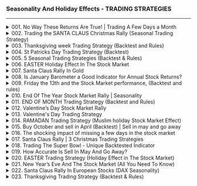 ### Seasonality And Holiday Effects - TRADING STRATEGIES

---

<details>
<summary>001. No Way These Returns Are True!  | Trading A Few Days a Month</summary>

[[Youtube]](https://www.youtube.com/watch?v=4iAHRyUuW5g&list=PLHFlSdhbIZ6SMz5hnXTWKKj__6zDmxzz3)

The trading strategy presented in the video is based on a seasonal pattern where stocks tend to rally towards the end of each month and during the first few days of the new month. Here's a summary of the strategy:

1. **Entry Signal**:  
   Buy SP 500 on the fifth last trading day of the month.

2. **Exit Signal**:  
   Sell SP 500 on the third trading day of the new month.

3. **Investment Period**:  
   The strategy keeps you invested for only seven trading days per month (approximately 33% of the time), which reduces drawdowns significantly compared to a buy-and-hold approach.

4. **Performance**:  
   - Annual return: ~7% (vs. ~6.9% for buy-and-hold).  
   - Drawdowns: Reduced to 27% (vs. 56% for buy-and-hold).  
   The equity curve grows linearly, showing consistent growth with minimal setbacks.

5. **Improvement**:  
   The strategy has been optimized further by reducing the time invested in the market from 33% to 23%, while still achieving an annual return of ~6.7%. This improved version is available exclusively for subscribing members.

6. **Additional Information**:  
   - The video encourages viewers to subscribe and mentions that more strategies will be provided in future videos, including swing strategies with specific trading rules (free for subscribers).  
   - A comparison chart illustrates the smoother equity growth of this strategy compared to a buy-and-hold approach.

This strategy aims to capitalize on the observed seasonal pattern while minimizing market exposure and drawdowns.
</details>

<details>
<summary>002. Trading the SANTA CLAUS Christmas Rally (Seasonal Trading Strategy)</summary>

[[Youtube]](https://www.youtube.com/watch?v=60CKmOTmb70&list=PLHFlSdhbIZ6SMz5hnXTWKKj__6zDmxzz3)

The trading strategy revolves around capitalizing on the "Santa Claus Rally" phenomenon, which refers to a stock market rally that typically occurs near the end of December and into early January. However, this strategy specifically targets gold prices, noting that gold has historically experienced a stronger Santa Claus Rally over the past 20 years compared to stocks.

### Key Components of the Strategy:
1. **Entry Point**:  
   - Buy gold at the close of the options expiration day in December. Options expiration days are typically around the third Friday of each month, but the exact date can vary depending on market conditions and holidays.

2. **Exit Point**:  
   - Sell gold at the close of the first trading day of the New Year (January 1st).

3. **Performance**:  
   - The strategy has delivered an average return of over two percent per trade since the year 2000.

4. **Backtesting**:  
   - The strategy was backtested in a video, and similar analyses are conducted in their weekly newsletter available at [Quantified Strategies](https://quantifiedstrategies.com). Backtesting involves using historical data to validate the effectiveness of the strategy.

### Summary:
- **Objective**: Capitalize on the Santa Claus Rally in gold prices.
- **Timing**:
  - Enter: Buy gold at the close of December’s options expiration day.
  - Exit: Sell gold at the close of January 1st.
- **Performance**: Consistent returns of over two percent per trade since 2000.

### Considerations:
- **Risk Management**: As with any trading strategy, it's essential to consider potential risks, such as market volatility and unpredictable price movements.
- **Execution**: The strategy requires precise timing for entry and exit points. Missing these could impact the profitability of the trade.
- **Costs**: While the newsletter is described as "inexpensive," transaction costs and fees can still affect returns.

If you're interested in implementing this strategy, it’s advisable to thoroughly backtest it with historical data or consult their newsletter for more details on how they execute the trades.
</details>

<details>
<summary>003. Thanksgiving week Trading Strategy  (Backtest and Rules)</summary>

[[Youtube]](https://www.youtube.com/watch?v=7Tsh1HGzdU8&list=PLHFlSdhbIZ6SMz5hnXTWKKj__6zDmxzz3)

The trading strategy discussed involves taking advantage of stock performance during the Thanksgiving week in the United States. The key points are:

1. **Entry and Exit Points**: 
   - Investors are advised to buy stocks on the Friday before Thanksgiving (often referred to as "Turkey Day") and exit positions on Black Friday, which is typically the following Friday.
   - Another variation suggests entering at the close of trading on Tuesday during Thanksgiving week and exiting on Black Friday.

2. **Historical Performance**:
   - The strategy shows a consistent average return of about 0.6% over this period.
   - There is also a mention that bond yields tend to fall during this time, which inversely affects bond prices, making them stronger.

3. **Reminder**:
   - The video creator promotes a weekly strategy report sent via inbox every Sunday or Monday morning, priced at $99 annually.

The strategy appears to leverage seasonal market patterns observed during Thanksgiving week, suggesting that stocks and bonds may perform well during this period due to various factors, including investor behavior and economic indicators. However, the creator also notes that returns have been slowly eroding over time, indicating potential diminishing effectiveness of the strategy. 

As always, traders should consider their risk tolerance, diversify their investments, and remain cautious of market volatility.
</details>

<details>
<summary>004. St Patricks Day Trading Strategy (Backtest)</summary>

[[Youtube]](https://www.youtube.com/watch?v=7_yZW4NvaJY&list=PLHFlSdhbIZ6SMz5hnXTWKKj__6zDmxzz3)

**Final Answer:**

The trading strategy known as the St. Patrick's Day Effect posits that stocks may perform well around March 17th, possibly due to the color green's positive connotations. The approach involves buying on the last trading day before St. Patrick's Day and selling on the holiday or the following trading day, with an investment horizon of one trading day.

**Key Points:**

1. **Strategy Overview**: 
   - Enter by purchasing on the last trading day before March 17th.
   - Exit by selling on March 17th or the subsequent trading day.

2. **Historical Performance**:
   - Since 1960, average gain is 21% with mixed results.
   - From 1993 onwards, average gain jumps to 53% with a 67% win rate.

3. **Caveats and Considerations**:
   - High daily gains (e.g., 53%) are unusually significant for a single trading day without major news.
   - Sample size may be too small, potentially leading to results influenced by chance.
   - Transaction costs could diminish returns over time.
   - Survivorship bias might skew the data presented.
   - No clear market fundamentals link St. Patrick's Day to stock performance; strategy appears more marketing-driven.

**Conclusion**: While intriguing, this strategy lacks consistent evidence of reliability and is not advisable for serious investing. It's better to focus on strategies with proven, longer-term consistency.
</details>

<details>
<summary>005. 5 Seasonal Trading Strategies (Backtest &amp; Rules)</summary>

[[Youtube]](https://www.youtube.com/watch?v=AX8g8iy1CJE&list=PLHFlSdhbIZ6SMz5hnXTWKKj__6zDmxzz3)

The video presents five seasonal trading strategies based on market patterns, each with specific entry and exit points, along with historical performance data from 1960 to present.

1. **Santa Claus Rally**: Involves buying the S&P 500 on the first Friday after December 14th and selling in early January. Historically yields an average gain of 1.34% with minimal investment time.

2. **Russell 2000 Index Strategy**: Takes advantage of the index's rebalancing post-June 23rd, with positions closed by July 1st. Showcases steady growth since 1987 with an average gain of 1.3%.

3. **Easter Holiday Strategy**: Buys the S&P 500 on Wednesday before Good Friday and sells the next day (Holy Thursday). Results in a significant 24-hour gain averaging 35%, outperforming random trading days.

4. **Thanksgiving Strategy**: Entails buying the S&P 500 on Tuesday before Thanksgiving and selling the following Wednesday. Offers an average 3% return with a notable 22-year winning streak.

5. **Turn of the Month Strategy**: Involves purchasing five trading days before month-end and exiting three days into the new month. Beats buy-and-hold performance, despite being invested only 33% of the time, with an average gain of 6%.

These strategies are presented as examples of seasonal trading opportunities, but viewers are encouraged to explore further on the website for more detailed information.
</details>

<details>
<summary>006. EASTER Holiday Effect In The Stock Market</summary>

[[Youtube]](https://www.youtube.com/watch?v=Aleg85dfN6c&list=PLHFlSdhbIZ6SMz5hnXTWKKj__6zDmxzz3)

The trading strategy involves buying US stocks on the Friday one week prior to Good Friday and exiting four trading days later on Holy Thursday. Historically, this approach has yielded an average gain of 0.77% over a 63-year period and 1.49% since 2000, supported by strong performance during the Easter holiday.
</details>

<details>
<summary>007. Santa Claus Rally In Gold</summary>

[[Youtube]](https://www.youtube.com/watch?v=JSBg3u55XA0&list=PLHFlSdhbIZ6SMz5hnXTWKKj__6zDmxzz3)

The trading strategy highlighted is based on the "Santa Claus Rally" phenomenon, but specifically for gold prices rather than stocks. Here's a summary of the strategy:

1. **Timeframe**: The strategy focuses on the period from the third Friday of December until the last trading day of the year.

2. **Performance**: Historical backtesting since 1980 has shown that gold prices tend to perform well during this timeframe. The equity curve demonstrates consistent performance with an average gain per trade of slightly more than 1% and a 65% win rate.

3. **Objective**: To capitalize on the seasonal upward movement in gold prices during the Christmas holiday season.

4. **Engagement**: The video encourages viewers to like, subscribe, and comment for more free content.

This strategy appears to be a trend-following approach that leverages historical patterns in gold prices during a specific time of the year.
</details>

<details>
<summary>008. Is January Barometer a Good Indicator for Annual Stock Returns?</summary>

[[Youtube]](https://www.youtube.com/watch?v=JoBLqPLcV14&list=PLHFlSdhbIZ6SMz5hnXTWKKj__6zDmxzz3)

The trading strategy discussed involves using the "January Barometer" to predict the stock market's performance for the rest of the year. Here's a concise summary:

1. **January Barometer Definition**: 
   - If the S&P 500 closes higher in January compared to its December close, it signals a "Buy" for the remainder of the year.
   - Conversely, if the index closes lower in January, it indicates holding cash.

2. **Performance**:
   - When the signal is "Buy," the average annual gain from February to December is 10.5% (excluding dividends), which outperforms random market periods.
   - During negative signals, the average gain drops to 2.6%, with significant losses in losing years.

3. **Risk and Reward**:
   - Winning years yield an average of 14.9%, while losing years drop by about 8%.
   - Negative signals lead to poor performance, with S&P 500 dropping nearly 16% on average during losing years.

This strategy leverages historical patterns, suggesting that following the January Barometer can offer a favorable risk-reward ratio when the signal is positive.
</details>

<details>
<summary>009. Friday the 13th and the Stock Market performance, (Backtest and rules)</summary>

[[Youtube]](https://www.youtube.com/watch?v=LsChH6iC_y0&list=PLHFlSdhbIZ6SMz5hnXTWKKj__6zDmxzz3)

The trading strategy leverages the superstition surrounding Friday the 13th by capitalizing on historical market data indicating superior performance on these dates compared to random Fridays. Specifically, since 1960, Fridays falling on the 13th in the S&P 500 have shown an average gain of 0.13%, outperforming the typical 0.03% return on other Fridays. This strategy suggests investing or holding positions on these dates, based on the observed trend, though it's advisable to consider market variability and consult additional research at Quantified Strategies for more insights.
</details>

<details>
<summary>010. End Of The Year Stock Market Rally | Seasonality</summary>

[[Youtube]](https://www.youtube.com/watch?v=Q6DgtLlT85w&list=PLHFlSdhbIZ6SMz5hnXTWKKj__6zDmxzz3)

The trading strategy discussed in the video revolves around the concept of the "end-of-year stock market rally," which is often observed but sometimes questioned regarding its validity. Here's a concise summary of the strategy:

1. **Historical Background**: The speaker references the S&P 500 index and suggests that stock prices tend to rise toward the end of the year, indicating a consistent upward trend historically.

2. **Back Testing Strategies**:
   - **First Strategy**: Invest from the third Friday in December until the last trading day of the year. This approach has shown consistent performance since 1970, with profits in 68% of the years. The average gain is around 1%, which is considered favorable for an investment horizon of about 8 trading days.
   - **Second Strategy**: Go long at the close of the fifth last trading day of the year and sell at the closing print of the year. This method has not performed as well as the first strategy, but it still shows a consistent upward trend with the average winner being twice as large as the average loser.

3. **Conclusion**: The video concludes that there is evidence supporting the existence of an end-of-year stock market rally, though performance can vary between different strategies. It encourages viewers to engage by liking, subscribing, and commenting for more content.

This strategy appears to be based on historical data and seasonal patterns in the stock market, suggesting that investors might find opportunities during this period. However, as with any trading strategy, it's important to consider individual risk tolerance, investment goals, and market conditions before implementing such a plan.
</details>

<details>
<summary>011. END OF MONTH Trading Strategy (Backtest and Rules)</summary>

[[Youtube]](https://www.youtube.com/watch?v=XJp8E3HmqG8&list=PLHFlSdhbIZ6SMz5hnXTWKKj__6zDmxzz3)

The trading strategy involves buying the S&P 500 at the close of the last fifth trading day of each month and selling (or holding cash) at the close of the third trading day of the new month. There are no filters applied, meaning it operates based solely on these fixed entry and exit points.

### Key Features:
1. **Entry Signal**: Buy at the close of the last fifth trading day of the month.
2. **Exit Signal**: Sell or switch to cash at the close of the third trading day of the new month.
3. **Investment Frequency**: The strategy is invested approximately 33% of the time, indicating that it holds positions for roughly one-third of the months.
4. **Performance**:
   - It has generated returns comparable to a Buy and Hold strategy (around 7%) since 1960.
   - Drawdowns are significantly smaller than those of Buy and Hold, with maximum drawdown being half in comparison.
5. **Volatility**: The strategy is designed for investors seeking lower volatility while still achieving market-like returns.

### Conclusion:
This strategy offers a balance between return and risk, making it suitable for risk-averse investors who wish to participate in the market without enduring the full brunt of short-term volatility typically associated with equity markets.
</details>

<details>
<summary>012. Valentine’s Day Stock Market Rally</summary>

[[Youtube]](https://www.youtube.com/watch?v=ZSAaXGEdC5M&list=PLHFlSdhbIZ6SMz5hnXTWKKj__6zDmxzz3)

This trading strategy capitalizes on the "Valentine's Day Rally," a phenomenon where stock markets supposedly show abnormal positive returns in the days leading up to February 14th. Here's a summary of the strategy:

### Key Points:
1. **Strategy Overview**:
   - The strategy involves going long (buying) stocks or ETFs in February, specifically from day 10 until February 14th.
   - Positions are closed on February 14th or the first trading day after if the 14th is not a trading day.

2. **Backtesting Results**:
   - Tested on the S&P 500 from 1960 to present: 
     - Average gain per trade: ~32%
     - Investment period: ~3 trading days
     - Returns significantly higher than random 3-day periods.
   - Emerging Markets (using ETF EEM) showed the strongest performance:
     - Average gain: ~8% (though sample period is shorter, from 2004).

3. **Execution**:
   - Enter trade at market close on February 10th or later.
   - Exit trade at market close on February 14th or the following trading day if needed.

### Conclusion:
The strategy suggests that participating in the Valentine's Day Rally can yield significant returns, particularly in the S&P 500 and Emerging Markets. However, investors should consider the limited sample size for certain markets (e.g., EEM) and potential variability from year to year. As with any trading strategy, it’s important to backtest thoroughly and consider market conditions before implementing.
</details>

<details>
<summary>013. Valentine&#39;s Day Trading Strategy</summary>

[[Youtube]](https://www.youtube.com/watch?v=_c09_6BV6sw&list=PLHFlSdhbIZ6SMz5hnXTWKKj__6zDmxzz3)

The trading strategy revolves around the Valentine's Day rally, where historical data suggests that stock markets, particularly emerging markets, tend to show abnormal positive returns in the days leading up to February 14th. The strategy involves:

1. Going long (buying) in February when the calendar day is 10 or higher.
2. Selling at the close on February 14th or the first trading day after if the 14th is not a trading day.

The backtesting results indicate an average gain of 0.35% over about three trading days for the S&P 500, which is higher than random periods. Emerging Markets ETF (EEM) shows an even stronger performance with an average gain of 1.4%. This strategy leverages seasonal market patterns to capitalize on potential price movements during this period.

For more information and other strategies, viewers are encouraged to like, subscribe, and visit the website for additional resources.
</details>

<details>
<summary>014. RAMADAN Trading Strategy (Muslim holiday Stock Market Effect)</summary>

[[Youtube]](https://www.youtube.com/watch?v=aUkSakgFVY0&list=PLHFlSdhbIZ6SMz5hnXTWKKj__6zDmxzz3)

The trading strategy discussed in the video involves analyzing the stock market's performance during Ramadan, a significant Muslim holiday. The key points are:

1. **Ramadan Overview**: Ramadan is celebrated by many countries, including Saudi Arabia, Turkey, and Egypt, with dates varying each year based on the lunar calendar.

2. **Strategy for the S&P 500**:
   - If Ramadan starts on a weekend, buy the S&P 500 ETF (e.g., SPY) on the following Monday.
   - Sell after the holiday ends.
   - The strategy yields an annual return of approximately 1.1%, slightly better than a buy-and-hold approach over the tested period.

3. **Performance in Muslim Countries**:
   - Similar strategies were tested with ETFs from Saudi Arabia (KSA), Egypt (EGPT), and Turkey (TUR).
   - The results showed poor performance, with minimal or flat returns over 15 years.

4. **Conclusion**: While the strategy shows slight outperformance in the S&P 500, it underperforms in Muslim countries. The video emphasizes that this is one of many strategies available on their platform and encourages viewers to explore further.

This strategy highlights the importance of considering cultural and religious events when trading, though its effectiveness varies across different markets.
</details>

<details>
<summary>015. Buy October and sell in April  (Backtest) | Sell in may and go away</summary>

[[Youtube]](https://www.youtube.com/watch?v=hQUwXJmhrWM&list=PLHFlSdhbIZ6SMz5hnXTWKKj__6zDmxzz3)

The trading strategy described involves taking advantage of a seasonal tendency in the stock market. Here's a summary:

1. **Seasonal Tendency**: The trader refers to a known pattern where stocks tend to underperform from May to October ( Memorial Day to Labor Day). This period is sometimes called "Sell in May and Go Away."

2. **Strategy**:
   - Buy at the end of April.
   - Sell at the end of October.
   - Avoid holding during the summer months when returns are historically low.

3. **Backtesting**: The strategy was backtested on the S&P 500 (SPX) from 1960 to present, showing that this approach has worked well over time with returns being close to zero during the May-October period.

4. **Rationale**: The trader prefers using statistics and historical data rather than relying on emotions or market sentiment, especially in rough markets.

This strategy aims to capitalize on the seasonal weakness in stock prices during the summer months.
</details>

<details>
<summary>016. The shocking impact of missing a few days in the stock market</summary>

[[Youtube]](https://www.youtube.com/watch?v=hfqeRpwIugY&list=PLHFlSdhbIZ6SMz5hnXTWKKj__6zDmxzz3)

The trading strategy emphasizes the importance of staying fully invested in the stock market over the long term to maximize returns. Here's a concise summary:

- **Investment Approach**: Keep your money continuously invested, avoiding any withdrawals or disinvestments.
- **Historical Context**: Investing $10,000 in the S&P 500 on January 3, 2000, with no changes to the investment, grew to $32,421 over 20 years, yielding an average annual return of just over 6%.
- **Impact of Missing Top Days**: If you missed the best 10 days during those 5,000 trading days, your final amount would be significantly reduced. Missing even more top-performing days could result in minimal gains or losses.
- **Key Lesson**: Consistency is crucial for long-term success. Market volatility is inevitable, but staying invested ensures you capture the best performing days, which can have a substantial impact on your returns.

**Conclusion**: The strategy advocates against letting short-term market fluctuations deter you from maintaining investments, as missing even a few key days can considerably reduce overall profitability.
</details>

<details>
<summary>017. Santa Claus Rally | 3 Christmas Trading Strategies</summary>

[[Youtube]](https://www.youtube.com/watch?v=iVA7GmDHfQ8&list=PLHFlSdhbIZ6SMz5hnXTWKKj__6zDmxzz3)

The trading strategy discussed is based on the "Santa Claus Rally," a stock market phenomenon where prices tend to rise around the Christmas period. Here's a summary of the key points:

1. **Historical Performance**: The strategy involves backtesting data since 1960, showing that the last four trading days of the year and the first three days of January have historically yielded an average gain of 7% with a 66% win rate.

2. **Specific Trading Rules**:
   - One variation suggests going long (buying) on the second Friday of December and selling on the third trading day of the New Year, resulting in an average return of 1.6% per trade.
   - Another strategy involves buying at the close of the first trading day after December 20th and selling on January 1st, offering an average return of 1%.

3. **Consistency**: While not guaranteed, these strategies have shown consistent performance since at least 1960.

4. **Conclusion**: The Santa Claus Rally is one of several seasonal patterns in the stock market that traders might consider. However, it's important to note that past performance does not guarantee future results, and viewers are encouraged to engage with the content for more insights.

This strategy leverages historical trends during a specific time of year, but as always in trading, there’s no sure thing.
</details>

<details>
<summary>018. Trading The Super Bowl - Unique Backtested Indicator</summary>

[[Youtube]](https://www.youtube.com/watch?v=jaHRqFWmTp0&list=PLHFlSdhbIZ6SMz5hnXTWKKj__6zDmxzz3)

The trading strategy discussed revolves around the Super Bowl, leveraging its cultural significance in the United States to identify potential seasonal trends in stock markets. Here's a summary:

1. **Super Bowl Context**: The Super Bowl is the NFL's annual championship game, held on the first Sunday in February. It's the most-watched U.S. sporting event and globally significant.

2. **Historical Data Analysis**: By examining market data from 1967 onwards, trends before and after the Super Bowl were identified.

3. **Pre-Super Bowl Performance**: Buying stocks one to five days before the event historically resulted in negative average returns.

4. **Post-Super Bowl Performance**: The strategy highlights that buying on the day after the Super Bowl and holding for five trading days yielded an average gain of 82%, consistently outperforming random periods since 1967.

5. **Strategy Conclusion**: The strategy suggests a bullish approach, advising to buy immediately after the Super Bowl and sell after five trading days.

For more strategies, viewers are directed to Quantified Strategy's website.
</details>

<details>
<summary>019. How Accurate Is Sell In May And Go Away?</summary>

[[Youtube]](https://www.youtube.com/watch?v=oWwbFxVHbdE&list=PLHFlSdhbIZ6SMz5hnXTWKKj__6zDmxzz3)

The trading strategy "Sell in May and go away" is often cited as a way to avoid potential market downturns during certain months. Based on historical data, particularly from the S&P 500 index starting in 1960, the average gain in May has been relatively low compared to other months. Additionally, investing through the summer months (May to October) historically has resulted in minimal or even negative returns over the long term. Therefore, the strategy of selling in May and holding cash until October aligns with historical performance trends, suggesting that it has a basis in fact rather than being solely a myth.
</details>

<details>
<summary>020. EASTER Trading Strategy (Holiday Effect in The Stock Market)</summary>

[[Youtube]](https://www.youtube.com/watch?v=pL9F9DSIOVg&list=PLHFlSdhbIZ6SMz5hnXTWKKj__6zDmxzz3)

The trading strategy presented in the video revolves around leveraging stock market performance during Easter-related holidays. Here's a concise summary:

1. **Easter Strategy:**
   - **Entry:** Buy at the close on the Friday before Good Friday (one week prior to Easter).
   - **Exit:** Sell at the close of Holy Thursday, four trading days later.
   - **Performance:** Over a 63-year period, this strategy yields an average gain of 0.77% per trade. Since 2000, the average gain has been 1.49%. Losses are minimal, with gains typically outweighing losses.

2. **Holy Thursday Strategy:**
   - **Entry:** Buy at the close on Wednesday during Easter week.
   - **Exit:** Sell at the close of Holy Thursday (next day), resulting in a holding period of just 24 hours.
   - **Performance:** Over 63 trades, this strategy achieves an average gain of 0.35% per trade with a 68% win rate and a profit factor of 4.1.

Both strategies are highlighted as effective, particularly during Easter week, which is noted for being among the five best trading days of the year. The video suggests these ideas are part of a broader collection available on their website, encouraging viewers to explore further and engage with their content.
</details>

<details>
<summary>021. New Year’s Eve And The Stock Market (All You Need To Know)</summary>

[[Youtube]](https://www.youtube.com/watch?v=qz690PubriI&list=PLHFlSdhbIZ6SMz5hnXTWKKj__6zDmxzz3)

The trading strategy discussed in the video examines whether there is a "New Year's Eve effect" in the stock market. Here's a summary of the strategy:

1. **Initial Approach**: 
   - Buy the S&P 500 on the close of the second-to-last trading day of the year.
   - Sell one day later, on the last trading day of the year.

2. **Performance Analysis**:
   - Since 1970, this strategy has shown erratic performance, indicating no consistent New Year's Eve effect in the stock market.

3. **Modified Strategy**:
   - Buy on the second-to-last trading day of the year.
   - Sell after holding for four days (i.e., selling on the third trading day of the new year).

4. **Results**:
   - This modified approach has yielded positive returns, but they are not consistently reliable.

5. **Conclusion**:
   - While there is no clear-cut New Year's Eve effect, optimism tends to persist into the New Year.

The video suggests that while celebrations and optimism around New Year's Eve might influence market sentiment, there isn't a definitive trading strategy based solely on this event.
</details>

<details>
<summary>022. Santa Claus Rally In European Stocks (DAX Seasonality)</summary>

[[Youtube]](https://www.youtube.com/watch?v=sneS2XWBcl8&list=PLHFlSdhbIZ6SMz5hnXTWKKj__6zDmxzz3)

The trading strategy presented in the video involves capitalizing on a phenomenon known as the "Santa Claus Rally," which is observed not only in US stocks but also in European markets. Here's a concise summary of the strategy:

1. **Santa Claus Rally**: This refers to a historical tendency for stock prices, particularly in major indices like the US S&P 500, to rise around the Christmas holiday period.

2. **Focus on European Markets**:
   - The video examines whether a similar rally exists in German (DAX) and broader European stocks.
   - For German stocks, the ETF *EWG* is used as a proxy for the DAX index. The trading rules involve going long a few days before Christmas, specifically around the third Friday of December when DAX Futures expire. Positions are held until the last trading day of the year. Since inception, this strategy has yielded an 81% win rate with an average gain of 2.1%. However, gains have been diminishing over the past decade.
   - For broader European stocks, the ETF *FEZ* (tracking the STOXX Europe 50 Index) is used. The performance here mirrors that of German stocks, with an 81% win rate and an average gain of 1.5%.

3. **Position Management**:
   - Positions are typically held for about 6 to 10 days.
   - Entering the trade one week earlier increases the holding period but also enhances returns, albeit at the cost of more volatile earnings.

4. **Conclusion**: The video suggests that a Santa Claus Rally exists in European stocks, with the strategy showing consistent historical performance. It encourages viewers to engage by liking, subscribing, and commenting for more content.

This strategy appears to leverage historical market patterns around year-end holidays, aiming to capitalize on short-term price movements in liquid ETFs tracking major indices.
</details>

<details>
<summary>023. Thanksgiving Trading Strategy (Backtest &amp; Rules)</summary>

[[Youtube]](https://www.youtube.com/watch?v=wDdcr9vCF-Q&list=PLHFlSdhbIZ6SMz5hnXTWKKj__6zDmxzz3)

The trading strategy discussed revolves around taking advantage of stock performance during the Thanksgiving holiday season. Here's a summary of the three strategies presented:

1. **Short-Term Strategy (Buy on Tuesday Before Thanksgiving, Sell by the Day Before)**:
   - **Entry**: Buy S&P 500 on Tuesday before Thanksgiving.
   - **Exit**: Sell 24 hours later, the day before Thanksgiving.
   - **Performance**: Average gain of 3% with a win rate of 76.6%. The returns are significantly better than random days.

2. **Extended Strategy (Hold Until Black Friday)**:
   - **Entry**: Buy S&P 500 on Tuesday before Thanksgiving.
   - **Exit**: Sell on the day after Thanksgiving (Black Friday).
   - **Performance**: Average gain increases to 0.51%, but performance has weakened over the last decade.

3. **Long-Term Strategy (Buy at Close of Monday Before Thanksgiving, Hold Until New Year)**:
   - **Entry**: Buy S&P 500 at the close of Monday before Thanksgiving.
   - **Exit**: Sell at the beginning of the new year.
   - **Rationale**: Aim to capture gains during Christmas and the turn of the month (a strategy known as "turn of the month").
   - **Performance**: Average gain of 2.68%, which is nearly three times better than random periods of similar length, though performance has also weakened over the last decade.

The video suggests that these strategies have historically performed well but notes that their effectiveness has diminished in recent years. It invites viewers to suggest improvements or alternatives.
</details>

